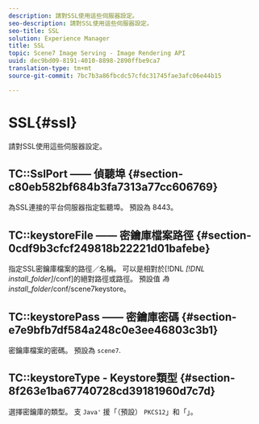 ```yaml
---
description: 請對SSL使用這些伺服器設定。
seo-description: 請對SSL使用這些伺服器設定。
seo-title: SSL
solution: Experience Manager
title: SSL
topic: Scene7 Image Serving - Image Rendering API
uuid: dec9bd09-8191-4010-8898-2890ffbe9ca7
translation-type: tm+mt
source-git-commit: 7bc7b3a86fbcdc57cfdc31745fae3afc06e44b15

---
```



# SSL{#ssl}

請對SSL使用這些伺服器設定。

## TC::SslPort —— 偵聽埠 {#section-c80eb582bf684b3fa7313a77cc606769}

為SSL連接的平台伺服器指定監聽埠。 預設為 8443。

## TC::keystoreFile —— 密鑰庫檔案路徑 {#section-0cdf9b3cfcf249818b22221d01bafebe}

指定SSL密鑰庫檔案的路徑／名稱。 可以是相對於[!DNL *[!DNL install_folder]*/conf]的絕對路徑或路徑。 預設值 *為install_folder*/conf/scene7keystore。

## TC::keystorePass —— 密鑰庫密碼 {#section-e7e9bfb7df584a248c0e3ee46803c3b1}

密鑰庫檔案的密碼。 預設為 `scene7`.

## TC::keystoreType - Keystore類型 {#section-8f263e1ba67740728cd39181960d7c7d}

選擇密鑰庫的類型。 支 `Java'` 援「（預設） `PKCS12`」和「」。
